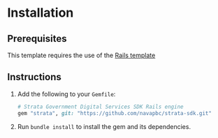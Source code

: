 # Installation

## Prerequisites

This template requires the use of the [Rails template](https://github.com/navapbc/template-application-rails)

## Instructions

1. Add the following to your `Gemfile`:

    ```ruby
    # Strata Government Digital Services SDK Rails engine
    gem "strata", git: "https://github.com/navapbc/strata-sdk.git"
    ```

1. Run `bundle install` to install the gem and its dependencies.
